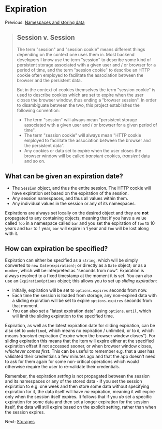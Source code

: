 # Expiration

Previous: [Namespaces and storing data](02-namespaces-and-storing-data.md)

> ## Session v. Session
> 
> The term "session" and "session cookie" means different things
> depending on the context one uses them in. Most backend developers
> I know use the term "session" to describe some kind of persistent
> storage associated with a given user and / or browser for a period
> of time, and the term "session cookie" to describe an HTTP cookie
> often employed to facilitate the association between the browser
> and the persistent data.
> 
> But in the context of cookies themselves the term "session cookie"
> is used to describe cookies which are set to expire when the user
> closes the browser window, thus ending a "browser session". In order to
> disambiguate between the two, this project establishes the following
> convention:
> 
> - The term "session" will always mean "persistent storage associated
>   with a given user and / or browser for a given period of time".
> - The term "session cookie" will always mean "HTTP cookie employed
>   to facilitate the association between the browser and the persistent
>   data".
> - Any cookies or data set to expire when the user closes the browser
>   window will be called _transient_ cookies, _transient_ data and so on.

## What can be given an expiration date?

- The `Session` object, and thus the entire session. The HTTP cookie
  will have expiration set based on the expiration of the session.
- Any session namespaces, and thus all values within them.
- Any individual values in the session or any of its namespaces.

Expirations are always set locally on the desired object and they are
**not** propagated to any containing objects, meaning that if you
have a value called `foo` in a namespace called `bar` and you set
the expiration of `foo` to 10 years and `bar` to 1 year, `bar` will
expire in 1 year and `foo` will be lost along with it.

## How can expiration be specified?

Expiration can either be specified as a `string`, which will be simply
converted to `new Date(expiration)`; or directly as a `Date` object;
or as a `number`, which will be interpreted as "seconds from now".
Expiration is always resolved to a fixed timestamp at the moment it is
set. You can also use an `ExpirationOptions` object; this allows you
to set up _sliding expiration_:
- Initially, expiration will be set to `options.expires` seconds from now.
- Each time the session is loaded from storage, any non-expired data
  with a sliding expiration will be set to expire `options.expires` seconds
  from that moment.
- You can also set a "latest expiration date" using `options.until`, which
  will limit the sliding expiration to the specified time.

Expiration, as well as the latest expiration date for sliding expiration, can
be also set to `undefined`, which means no expiration / unlimited, or to `0`,
which means _transient_ expiration ("expire when the browser window closes").
For sliding expiration this means that the item will expire either at the
specified expiration offset if not accessed sooner, or when browser window
closes, _whichever comes first_. This can be useful to remember e.g. that
a user has validated their credentials a few minutes ago and that the app
doesn't need to ask for them again for some non-critical operations which
would otherwise require the user to re-validate their credentials.

Remember, the expiration _setting_ is not propagated between the session
and its namespaces or any of the stored data - if you set the session expiration
to e.g. one week and then store some data without specifying expiration for it,
the data itself will have _no_ expiration, meaning it will expire only when
the session itself expires. It follows that if you _do_ set a specific expiration
for some data and then set a longer expiration for the session itself, the data
will still expire based on the explicit setting, rather than when the session
expires.

Next: [Storages](04-storages.md)
